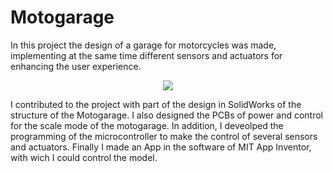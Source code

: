 # Motogarage

In this project the design of a garage for motorcycles was made, implementing at the same time different sensors and actuators for enhancing the user experience.
<p align="center">
<img src="https://github.com/alejandro3141592/Motogarage/assets/132953325/a3247861-8581-4d9a-8896-5727bf6d658f"/>
</p>


I contributed to the project with part of the design in SolidWorks of the structure of the Motogarage.
I also designed the PCBs of power and control for the scale mode of the motogarage.
In addition, I deveolped the programming of the microcontroller to make the control of several sensors and actuators.
Finally I made an App in the software of MIT App Inventor, with wich I could control the model.

